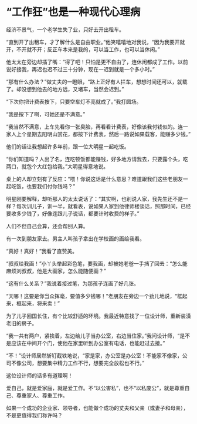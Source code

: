 # “工作狂”也是一种现代心理病

经济不景气，一个老学生失了业，只好去开出租车。

“直到开了出租车，才了解什么是自由职业。”他笑嘻嘻地对我说，“因为我要开就开，不开就不开；反正车本来是我的，可以当工作，也可以当休闲。”

他太太在旁边却插了嘴：“得了吧！只怕是更不自由了，连休闲都成了工作。以前说好接我，再迟也迟不过三十分钟，现在一迟到就是一个多小时。”

“那有什么办法？”做丈夫的一瞪眼，“路上正好有人拦车，想想时间还可以，就载了。却没想到他去的地方远，又堵车，当然会迟到。”

“下次你把计费表按下，只要空车灯不亮就成了。”我打圆场。

“我是按下了啊，可她还是不满意。”

“我当然不满意，上车先看你一张臭脸，再看看计费表，好像该我付钱似的。连一家人上个星期去阳明山赏花，都按下计费表，然后一路说如果载客，能赚多少钱。”

他们的话让我想起许多年前，跟一位大明星一起吃饭。

“你们知道吗？人出了名，连吃顿饭都能赚钱，好多地方请我去，只要露个头，吃两口，就包个大红包给我。”大明星得意地说。

桌上的人却立刻有了反应：“喂！你说这话是什么意思？难道跟我们这些老朋友一起吃饭，也要我们付你钱吗？”

明星刚要解释，却听那人的太太说话了：“其实啊，也别说人家，我先生还不是一样？每次训儿子，训一半，就看表，说如果人家到他律师楼谈话，照那时间，已经要收多少钱了，好像连跟儿子说话，都要计时收费的样子。”

人们不但自己会算，还会帮别人算。

有一次到朋友家去。男主人叫孩子拿出在学校画的画给我看。

“真好！真好！”我看了直赞美。

“叔叔给我画！”小丫头举起彩色笔，要我画，却被她老爸一手挡了回去：“怎么能麻烦刘叔叔，他是大画家，怎么能随便画？”

“这有什么关系？”我说着接过笔，为那孩子连画了好几张。

“天哪！这要是你当众挥毫，要值多少钱哪！”老朋友在旁边一个劲儿地说，“框起来，框起来，将来卖！”

为了儿子回国长住，有个比较舒适的环境。我最近特意找了一位设计师，重新装潢老旧的房子。

“我一共有两户，紧挨着，左边给儿子当办公室，右边当住家。”我问设计师，“是不是应该在中间开个门，使他在家里听到办公室有电话，也能赶过去接。”

“不！”设计师居然斩钉截铁地说，“家是家，办公室是办公室！不能家不像家，公司不像公司，想要集中精力工作不行，想要完全放松也不行。”

这位设计师的话多有道理啊！

爱自己，就是爱家庭，就是爱工作。不“以公害私”，也不“以私废公”，就是尊重自己、尊重家人、尊重工作。

如果一个成功的企业家、领导者，也能做个成功的丈夫和父亲（或妻子和母亲），不是更值得我们称许吗？
